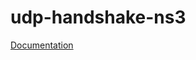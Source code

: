 # udp-handshake-ns3
<a href="https://probable-tarsier-b33.notion.site/UDP-Handshake-9c7c573ea0af4d5da8fde45ad92c2f87?pvs=4">Documentation</a>
